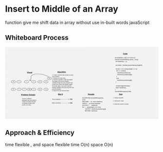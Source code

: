 # Insert to Middle of an Array
function give me shift data in array without use in-built words javaScript 

## Whiteboard Process
![image](./array-shift.jpeg)

## Approach & Efficiency
<!-- What approach did you take? Discuss Why. What is the Big O space/time for this approach? -->

time flexible ,  and   space flexible
time  O(n)
space  O(n)
